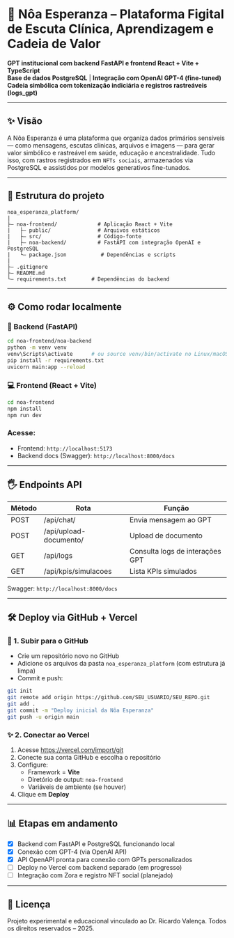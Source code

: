 # 🌱 Nôa Esperanza – Plataforma Figital de Escuta Clínica, Aprendizagem e Cadeia de Valor

**GPT institucional com backend FastAPI e frontend React + Vite + TypeScript**  
**Base de dados PostgreSQL** | **Integração com OpenAI GPT-4 (fine-tuned)**  
**Cadeia simbólica com tokenização indiciária e registros rastreáveis (logs_gpt)**

---

## ✨ Visão

A Nôa Esperanza é uma plataforma que organiza dados primários sensíveis — como mensagens, escutas clínicas, arquivos e imagens — para gerar valor simbólico e rastreável em saúde, educação e ancestralidade. Tudo isso, com rastros registrados em `NFTs sociais`, armazenados via PostgreSQL e assistidos por modelos generativos fine-tunados.

---

## 📁 Estrutura do projeto

```
noa_esperanza_platform/
|
├— noa-frontend/             # Aplicação React + Vite
|   ├— public/               # Arquivos estáticos
|   ├— src/                  # Código-fonte
|   ├— noa-backend/          # FastAPI com integração OpenAI e PostgreSQL
|   └— package.json           # Dependências e scripts
|
├— .gitignore
├— README.md
└— requirements.txt        # Dependências do backend
```

---

## ⚙️ Como rodar localmente

### 🔧 Backend (FastAPI)

```bash
cd noa-frontend/noa-backend
python -m venv venv
venv\Scripts\activate      # ou source venv/bin/activate no Linux/macOS
pip install -r requirements.txt
uvicorn main:app --reload
```

### 💻 Frontend (React + Vite)

```bash
cd noa-frontend
npm install
npm run dev
```

### Acesse:

- Frontend: `http://localhost:5173`
- Backend docs (Swagger): `http://localhost:8000/docs`

---

## 🖐️ Endpoints API

| Método | Rota                   | Função                            |
|--------|------------------------|----------------------------------|
| POST   | /api/chat/             | Envia mensagem ao GPT            |
| POST   | /api/upload-documento/ | Upload de documento              |
| GET    | /api/logs              | Consulta logs de interações GPT |
| GET    | /api/kpis/simulacoes   | Lista KPIs simulados             |

Swagger: `http://localhost:8000/docs`

---

## 🛠️ Deploy via GitHub + Vercel

### 🔄 1. Subir para o GitHub

- Crie um repositório novo no GitHub
- Adicione os arquivos da pasta `noa_esperanza_platform` (com estrutura já limpa)
- Commit e push:

```bash
git init
git remote add origin https://github.com/SEU_USUARIO/SEU_REPO.git
git add .
git commit -m "Deploy inicial da Nôa Esperanza"
git push -u origin main
```

### ✨ 2. Conectar ao Vercel

1. Acesse https://vercel.com/import/git
2. Conecte sua conta GitHub e escolha o repositório
3. Configure:
   - Framework = **Vite**
   - Diretório de output: `noa-frontend`
   - Variáveis de ambiente (se houver)
4. Clique em **Deploy**

---

## 📊 Etapas em andamento

- [x] Backend com FastAPI e PostgreSQL funcionando local
- [x] Conexão com GPT-4 (via OpenAI API)
- [x] API OpenAPI pronta para conexão com GPTs personalizados
- [ ] Deploy no Vercel com backend separado (em progresso)
- [ ] Integração com Zora e registro NFT social (planejado)

---

## 📖 Licença

Projeto experimental e educacional vinculado ao Dr. Ricardo Valença. Todos os direitos reservados – 2025.

